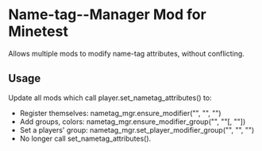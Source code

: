 # Name-tag--Manager Mod for Minetest
Allows multiple mods to modify name-tag attributes, without conflicting.

## Usage
Update all mods which call player.set_nametag_attributes() to:
- Register themselves: nametag_mgr.ensure_modifier("<mod>", "<pfx>", "<sfx>")
- Add groups, colors: nametag_mgr.ensure_modifier_group("<mod>", "<grp>"[, "<color>"])
- Set a players' group: nametag_mgr.set_player_modifier_group("<plyr>", "<mod>", "<grp>")
- No longer call set_nametag_attributes().